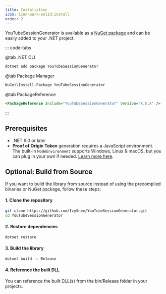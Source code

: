 ```yaml
---
title: Installation
icon: icon-park-solid:install
order: 2
---
```


YouTubeSessionGenerator is available as a [NuGet package](https://www.nuget.org/packages/YouTubeSessionGenerator) and can be easily added to your .NET project.

::: code-tabs

@tab .NET CLI

```bash
dotnet add package YouTubeSessionGenerator
```

@tab Package Manager

```ps
NuGet\Install-Package YouTubeSessionGenerator
```

@tab PackageReference

```xml
<PackageReference Include="YouTubeSessionGenerator" Version="X.X.X" />
```

:::


## Prerequisites

- .NET 9.0 or later
- **Proof of Origin Token** generation requires a JavaScript environment. The built-in `NodeEnvironment` supports Windows, Linux & macOS, but you can plug in your own if needed. [Learn more here](configuration.html).


## Optional: Build from Source
If you want to build the library from source instead of using the precompiled binaries or NuGet package, follow these steps:

#### 1. Clone the repository
```bash
git clone https://github.com/IcySnex/YouTubeSessionGenerator.git
cd YouTubeSessionGenerator
```

#### 2. Restore dependencies
```bash
dotnet restore
```

#### 3. Build the library
```bash
dotnet build -c Release
```

#### 4. Reference the built DLL
You can reference the built DLL(s) from the bin/Release folder in your projects.